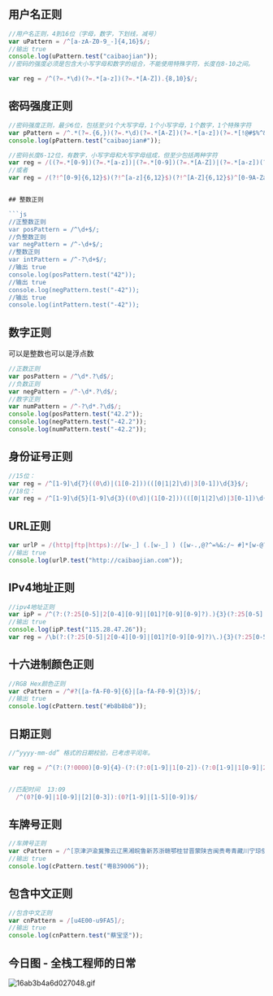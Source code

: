 ## 用户名正则
```js
//用户名正则，4到16位（字母，数字，下划线，减号）
var uPattern = /^[a-zA-Z0-9_-]{4,16}$/;
//输出 true
console.log(uPattern.test("caibaojian"));
//密码的强度必须是包含大小写字母和数字的组合，不能使用特殊字符，长度在8-10之间。

var reg = /^(?=.*\d)(?=.*[a-z])(?=.*[A-Z]).{8,10}$/;

```

## 密码强度正则
```js
//密码强度正则，最少6位，包括至少1个大写字母，1个小写字母，1个数字，1个特殊字符
var pPattern = /^.*(?=.{6,})(?=.*\d)(?=.*[A-Z])(?=.*[a-z])(?=.*[!@#$%^&*? ]).*$/;
console.log(pPattern.test("caibaojian#"));

//密码长度6-12位，有数字，小写字母和大写字母组成，但至少包括两种字符
var reg = /((?=.*[0-9])(?=.*[a-z])|(?=.*[0-9])(?=.*[A-Z])|(?=.*[a-z])(?=.*[A-Z]))^[0-9A-Za-z]{6,12}$/
//或者
var reg = /(?!^[0-9]{6,12}$)(?!^[a-z]{6,12}$)(?!^[A-Z]{6,12}$)^[0-9A-Za-z]{6,12}$/


## 整数正则

```js
//正整数正则
var posPattern = /^\d+$/;
//负整数正则
var negPattern = /^-\d+$/;
//整数正则
var intPattern = /^-?\d+$/;
//输出 true
console.log(posPattern.test("42"));
//输出 true
console.log(negPattern.test("-42"));
//输出 true
console.log(intPattern.test("-42"));
```
## 数字正则
可以是整数也可以是浮点数
```js
//正数正则
var posPattern = /^\d*.?\d$/;
//负数正则
var negPattern = /^-\d*.?\d$/;
//数字正则
var numPattern = /^-?\d*.?\d$/;
console.log(posPattern.test("42.2"));
console.log(negPattern.test("-42.2"));
console.log(numPattern.test("-42.2"));
```
## 身份证号正则

```js
//15位：
var reg = /^[1-9]\d{7}((0\d)|(1[0-2]))(([0|1|2]\d)|3[0-1])\d{3}$/;
//18位：
var reg = /^[1-9]\d{5}[1-9]\d{3}((0\d)|(1[0-2]))(([0|1|2]\d)|3[0-1])\d{3}([0-9]|X)$/;
```

## URL正则

```js
var urlP = /(http|ftp|https)://[w-_] (.[w-_] ) ([w-.,@?^=%&:/~ #]*[w-@?^=%&/~ #])?/
//输出 true
console.log(urlP.test("http://caibaojian.com"));

```
## IPv4地址正则
```js
//ipv4地址正则
var ipP = /^(?:(?:25[0-5]|2[0-4][0-9]|[01]?[0-9][0-9]?).){3}(?:25[0-5]|2[0-4][0-9]|[01]?[0-9][0-9]?)$/;
//输出 true
console.log(ipP.test("115.28.47.26"));
var reg = /\b(?:(?:25[0-5]|2[0-4][0-9]|[01]?[0-9][0-9]?)\.){3}(?:25[0-5]|2[0-4][0-9]|[01]?[0-9][0-9]?)\b/;
```
## 十六进制颜色正则
```js
//RGB Hex颜色正则
var cPattern = /^#?([a-fA-F0-9]{6}|[a-fA-F0-9]{3})$/;
//输出 true
console.log(cPattern.test("#b8b8b8"));
```

## 日期正则
```js
//“yyyy-mm-dd” 格式的日期校验，已考虑平闰年。

var reg = /^(?:(?!0000)[0-9]{4}-(?:(?:0[1-9]|1[0-2])-(?:0[1-9]|1[0-9]|2[0-8])|(?:0[13-9]|1[0-2])-(?:29|30)|(?:0[13578]|1[02])-31)|(?:[0-9]{2}(?:0[48]|[2468][048]|[13579][26])|(?:0[48]|[2468][048]|[13579][26])00)-02-29)$/;


//匹配时间  13:09
  /^(0?[0-9]|1[0-9]|[2][0-3]):(0?[1-9]|[1-5][0-9])$/
```
## 车牌号正则
```js
//车牌号正则
var cPattern = /^[京津沪渝冀豫云辽黑湘皖鲁新苏浙赣鄂桂甘晋蒙陕吉闽贵粤青藏川宁琼使领A-Z]{1}[A-Z]{1}[A-Z0-9]{4}[A-Z0-9挂学警港澳]{1}$/;
//输出 true
console.log(cPattern.test("粤B39006"));
```
## 包含中文正则
```js
//包含中文正则
var cnPattern = /[u4E00-u9FA5]/;
//输出 true
console.log(cnPattern.test("蔡宝坚"));
```
## 今日图 - 全栈工程师的日常
![16ab3b4a6d027048.gif](../../images/16ab3b4a6d027048.gif)

